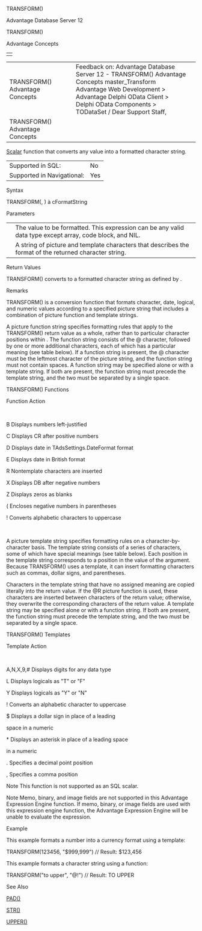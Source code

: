 TRANSFORM()




Advantage Database Server 12  

TRANSFORM()

Advantage Concepts

|  |
| --- |
|  |

|  |  |  |  |  |
| --- | --- | --- | --- | --- |
| TRANSFORM()  Advantage Concepts |  |  | Feedback on: Advantage Database Server 12 - TRANSFORM() Advantage Concepts master\_Transform Advantage Web Development > Advantage Delphi OData Client > Delphi OData Components > TODataSet / Dear Support Staff, |  |
| TRANSFORM()  Advantage Concepts |  |  |  |  |

[Scalar](master_supported_scalar_functions.htm) function that converts any value into a formatted character string.

|  |  |
| --- | --- |
| Supported in SQL: | No |
| Supported in Navigational: | Yes |

Syntax

TRANSFORM(<exp>, <cSayPicture>) à cFormatString

Parameters

|  |  |
| --- | --- |
| <exp> | The value to be formatted. This expression can be any valid data type except array, code block, and NIL. |
| <cSayPicture> | A string of picture and template characters that describes the format of the returned character string. |

Return Values

TRANSFORM() converts <exp> to a formatted character string as defined by <cSayPicture>.

Remarks

TRANSFORM() is a conversion function that formats character, date, logical, and numeric values according to a specified picture string that includes a combination of picture function and template strings.

A picture function string specifies formatting rules that apply to the TRANSFORM() return value as a whole, rather than to particular character positions within <exp>. The function string consists of the @ character, followed by one or more additional characters, each of which has a particular meaning (see table below). If a function string is present, the @ character must be the leftmost character of the picture string, and the function string must not contain spaces. A function string may be specified alone or with a template string. If both are present, the function string must precede the template string, and the two must be separated by a single space.

TRANSFORM() Functions

Function Action

 

B Displays numbers left-justified

C Displays CR after positive numbers

D Displays date in TAdsSettings.DateFormat format

E Displays date in British format

R Nontemplate characters are inserted

X Displays DB after negative numbers

Z Displays zeros as blanks

( Encloses negative numbers in parentheses

! Converts alphabetic characters to uppercase

 

A picture template string specifies formatting rules on a character-by-character basis. The template string consists of a series of characters, some of which have special meanings (see table below). Each position in the template string corresponds to a position in the value of the <exp> argument. Because TRANSFORM() uses a template, it can insert formatting characters such as commas, dollar signs, and parentheses.

Characters in the template string that have no assigned meaning are copied literally into the return value. If the @R picture function is used, these characters are inserted between characters of the return value; otherwise, they overwrite the corresponding characters of the return value. A template string may be specified alone or with a function string. If both are present, the function string must precede the template string, and the two must be separated by a single space.

TRANSFORM() Templates

Template Action

 

A,N,X,9,# Displays digits for any data type

L Displays logicals as "T" or "F"

Y Displays logicals as "Y" or "N"

! Converts an alphabetic character to uppercase

$ Displays a dollar sign in place of a leading

space in a numeric

\* Displays an asterisk in place of a leading space

in a numeric

. Specifies a decimal point position

, Specifies a comma position

Note This function is not supported as an SQL scalar.

Note Memo, binary, and image fields are not supported in this Advantage Expression Engine function. If memo, binary, or image fields are used with this expression engine function, the Advantage Expression Engine will be unable to evaluate the expression.

Example

This example formats a number into a currency format using a template:

TRANSFORM(123456, "$999,999") // Result: $123,456

This example formats a character string using a function:

TRANSFORM("to upper", "@!") // Result: TO UPPER

See Also

[PAD()](master_pad.htm)

[STR()](master_str.htm)

[UPPER()](master_upper.htm)